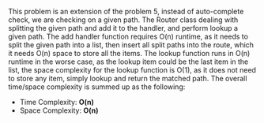 This problem is an extension of the problem 5, instead of auto-complete check, we are checking on a given path. The 
Router class dealing with splitting the given path and add it to the handler, and perform lookup a given path. The 
add handler function requires O(n) runtime, as it needs to split the given path into a list, then insert all split 
paths into the route, which it needs O(n) space to store all the items. The lookup function runs in O(n) runtime in the 
worse case, as the lookup item could be the last item in the list, the space complexity for the lookup function is O(1), 
as it does not need to store any item, simply lookup and return the matched path. The overall time/space complexity
is summed up as the following:

* Time Complexity: <b>O(n)</b> <br>
* Space Complexity: <b>O(n)</b>
